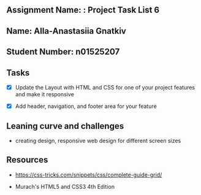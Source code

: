 ## Assignment Name: : Project Task List 6



## Name: Alla-Anastasiia Gnatkiv



## Student Number: n01525207



## Tasks



- [x] Update the Layout with HTML and CSS for one of your project features and make it responsive

- [x] Add header, navigation, and footer area for your feature



## Leaning curve and challenges



- creating design, responsive web design for different screen sizes



## Resources



- https://css-tricks.com/snippets/css/complete-guide-grid/

- Murach's HTML5 and CSS3 4th Edition